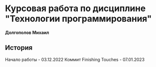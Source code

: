 # Курсовая работа по дисциплине "Технологии программирования"
#### Долгополов Михаил
## История
Начало работы - 03.12.2022
Коммит Finishing Touches - 07.01.2023

